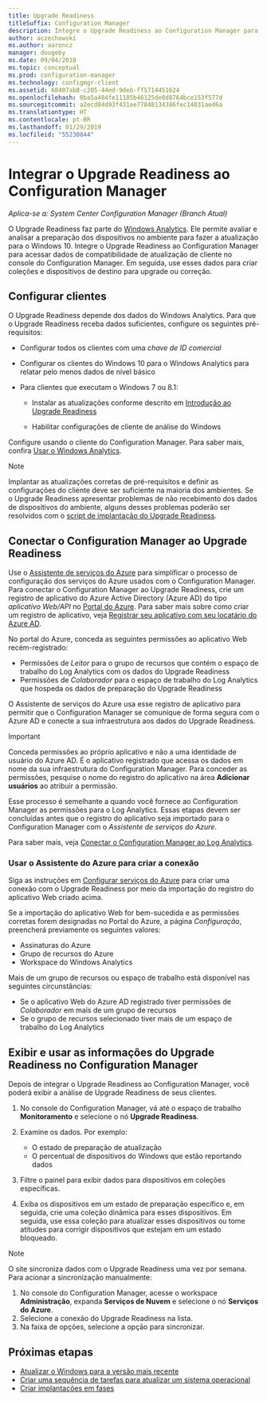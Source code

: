 ```yaml
---
title: Upgrade Readiness
titleSuffix: Configuration Manager
description: Integre o Upgrade Readiness ao Configuration Manager para acessar os dispositivos de destino e os dados de compatibilidade do Windows 10 para atualização ou correção.
author: aczechowski
ms.author: aaroncz
manager: dougeby
ms.date: 09/04/2018
ms.topic: conceptual
ms.prod: configuration-manager
ms.technology: configmgr-client
ms.assetid: 68407ab8-c205-44ed-9deb-ff5714451624
ms.openlocfilehash: 0ba5a484fe11185b46125de0d8764bce153f577d
ms.sourcegitcommit: a2ecd84d93f431ee77848134386fec14031aed6a
ms.translationtype: HT
ms.contentlocale: pt-BR
ms.lasthandoff: 01/29/2019
ms.locfileid: "55230844"
---
```

# <a name="integrate-upgrade-readiness-with-configuration-manager"></a>Integrar o Upgrade Readiness ao Configuration Manager

*Aplica-se a: System Center Configuration Manager (Branch Atual)*

O Upgrade Readiness faz parte do [Windows Analytics](https://docs.microsoft.com/windows/deployment/upgrade/manage-windows-upgrades-with-upgrade-readiness). Ele permite avaliar e analisar a preparação dos dispositivos no ambiente para fazer a atualização para o Windows 10. Integre o Upgrade Readiness ao Configuration Manager para acessar dados de compatibilidade de atualização de cliente no console do Configuration Manager. Em seguida, use esses dados para criar coleções e dispositivos de destino para upgrade ou correção.



## <a name="configure-clients"></a>Configurar clientes

O Upgrade Readiness depende dos dados do Windows Analytics. Para que o Upgrade Readiness receba dados suficientes, configure os seguintes pré-requisitos:

- Configurar todos os clientes com uma *chave de ID comercial*  

- Configurar os clientes do Windows 10 para o Windows Analytics para relatar pelo menos dados de nível básico  

- Para clientes que executam o Windows 7 ou 8.1:  

    - Instalar as atualizações conforme descrito em [Introdução ao Upgrade Readiness](https://docs.microsoft.com/windows/deployment/upgrade/upgrade-readiness-get-started#deploy-the-compatibility-update-and-related-kbs)  

    - Habilitar configurações de cliente de análise do Windows  

Configure usando o cliente do Configuration Manager. Para saber mais, confira [Usar o Windows Analytics](/sccm/core/clients/manage/monitor-windows-analytics).

> [!NOTE]  
> Implantar as atualizações corretas de pré-requisitos e definir as configurações do cliente deve ser suficiente na maioria dos ambientes. Se o Upgrade Readiness apresentar problemas de não recebimento dos dados de dispositivos do ambiente, alguns desses problemas poderão ser resolvidos com o [script de implantação do Upgrade Readiness](https://docs.microsoft.com/windows/deployment/upgrade/upgrade-readiness-deployment-script). 



## <a name="connect-configuration-manager-to-upgrade-readiness"></a>Conectar o Configuration Manager ao Upgrade Readiness

Use o [Assistente de serviços do Azure](/sccm/core/servers/deploy/configure/azure-services-wizard) para simplificar o processo de configuração dos serviços do Azure usados com o Configuration Manager. Para conectar o Configuration Manager ao Upgrade Readiness, crie um registro de aplicativo do Azure Active Directory (Azure AD) do tipo *aplicativo Web/API* no [Portal do Azure](https://portal.azure.com). Para saber mais sobre como criar um registro de aplicativo, veja [Registrar seu aplicativo com seu locatário do Azure AD](/azure/active-directory/active-directory-app-registration). 

No portal do Azure, conceda as seguintes permissões ao aplicativo Web recém-registrado:
- Permissões de *Leitor* para o grupo de recursos que contém o espaço de trabalho do Log Analytics com os dados do Upgrade Readiness
- Permissões de *Colaborador* para o espaço de trabalho do Log Analytics que hospeda os dados de preparação do Upgrade Readiness

O Assistente de serviços do Azure usa esse registro de aplicativo para permitir que o Configuration Manager se comunique de forma segura com o Azure AD e conecte a sua infraestrutura aos dados do Upgrade Readiness.

> [!IMPORTANT]  
> Conceda permissões ao próprio aplicativo e não a uma identidade de usuário do Azure AD. É o aplicativo registrado que acessa os dados em nome da sua infraestrutura do Configuration Manager. Para conceder as permissões, pesquise o nome do registro do aplicativo na área **Adicionar usuários** ao atribuir a permissão. 
> 
> Esse processo é semelhante a quando você fornece ao Configuration Manager as permissões para o Log Analytics. Essas etapas devem ser concluídas antes que o registro do aplicativo seja importado para o Configuration Manager com o *Assistente de serviços do Azure*.
> 
> Para saber mais, veja [Conectar o Configuration Manager ao Log Analytics](https://docs.microsoft.com/azure/log-analytics/log-analytics-sccm).


### <a name="use-the-azure-wizard-to-create-the-connection"></a>Usar o Assistente do Azure para criar a conexão

Siga as instruções em [Configurar serviços do Azure](/sccm/core/servers/deploy/configure/azure-services-wizard) para criar uma conexão com o Upgrade Readiness por meio da importação do registro do aplicativo Web criado acima. 

Se a importação do aplicativo Web for bem-sucedida e as permissões corretas forem designadas no Portal do Azure, a página *Configuração*, preencherá previamente os seguintes valores:   
-  Assinaturas do Azure  
-  Grupo de recursos do Azure  
-  Workspace do Windows Analytics  

Mais de um grupo de recursos ou espaço de trabalho está disponível nas seguintes circunstâncias: 
- Se o aplicativo Web do Azure AD registrado tiver permissões de *Colaborador* em mais de um grupo de recursos   
- Se o grupo de recursos selecionado tiver mais de um espaço de trabalho do Log Analytics  



## <a name="view-and-use-upgrade-readiness-information-in-configuration-manager"></a>Exibir e usar as informações do Upgrade Readiness no Configuration Manager

Depois de integrar o Upgrade Readiness ao Configuration Manager, você poderá exibir a análise de Upgrade Readiness de seus clientes.

1. No console do Configuration Manager, vá até o espaço de trabalho **Monitoramento** e selecione o nó **Upgrade Readiness**.  

2. Examine os dados. Por exemplo:  
    - O estado de preparação de atualização  
    - O percentual de dispositivos do Windows que estão reportando dados  

3. Filtre o painel para exibir dados para dispositivos em coleções específicas.  

4. Exiba os dispositivos em um estado de preparação específico e, em seguida, crie uma coleção dinâmica para esses dispositivos. Em seguida, use essa coleção para atualizar esses dispositivos ou tome atitudes para corrigir dispositivos que estejam em um estado bloqueado.  

> [!Note]  
> O site sincroniza dados com o Upgrade Readiness uma vez por semana.<!--SCCMDocs issue 732--> Para acionar a sincronização manualmente:
> 1. No console do Configuration Manager, acesse o workspace **Administração**, expanda **Serviços de Nuvem** e selecione o nó **Serviços do Azure**.  
> 2. Selecione a conexão do Upgrade Readiness na lista.  
> 3. Na faixa de opções, selecione a opção para sincronizar.  



## <a name="next-steps"></a>Próximas etapas

- [Atualizar o Windows para a versão mais recente](/sccm/osd/deploy-use/upgrade-windows-to-the-latest-version)  
- [Criar uma sequência de tarefas para atualizar um sistema operacional](/sccm/osd/deploy-use/create-a-task-sequence-to-upgrade-an-operating-system)  
- [Criar implantações em fases](/sccm/osd/deploy-use/create-phased-deployment-for-task-sequence)  
